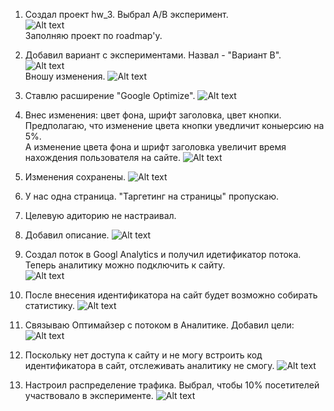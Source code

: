 1. Создал проект hw_3. Выбрал А/В эксперимент.  
![Alt text](image.png)  
Заполняю проект по roadmap'у.  

2. Добавил вариант с экспериментами. Назвал - "Вариант В".  
![Alt text](image-1.png)  
Вношу изменения.
![Alt text](image-2.png)  

3. Ставлю расширение "Google Optimize".
![Alt text](image-3.png)  

4. Внес изменения: цвет фона, шрифт заголовка, цвет кнопки.  
Предполагаю, что изменение цвета кнопки уведличит коныерсию на 5%.  
А изменение цвета фона и шрифт заголовка увеличит время нахождения пользователя на сайте.
![Alt text](image-4.png)  

5. Изменения сохранены.
![Alt text](image-5.png)  

6. У нас одна страница. "Таргетинг на страницы" пропускаю.  

7. Целевую адиторию не настраивал.  

8. Добавил описание.
![Alt text](image-6.png)  

9. Создал поток в Googl Analytics и получил идетификатор потока. Теперь аналитику можно подключить к сайту.  
![Alt text](image-7.png)  
  
10. После внесения идентификатора на сайт будет возможно собирать статистику.
![Alt text](image-8.png)  

11. Связываю Оптимайзер с потоком в Аналитике. Добавил цели:
![Alt text](image-9.png)  

12. Поскольку нет доступа к сайту и не могу встроить код идентификатора в сайт, отслеживать аналитику не смогу.
![Alt text](image-10.png)

13. Настроил распределение трафика. Выбрал, чтобы 10% посетителей участвовало в эксперименте.
![Alt text](image-11.png)